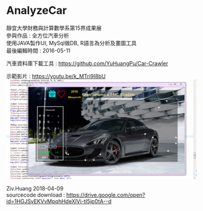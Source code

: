 # AnalyzeCar


靜宜大學財務與計算數學系第15界成果展<br>
參與作品 : 全方位汽車分析<br>
使用JAVA製作UI, MySql做DB, R語言為分析及畫圖工具<br>
最後編輯時間 : 2016-05-11<br>

汽車資料庫下載工具 : https://github.com/YuHuangPu/Car-Crawler

示範影片 : https://youtu.be/k_MTri9I8bU
![image](https://github.com/YuHuangPu/AnalyzeCar/blob/master/example.PNG)



Ziv.Huang 2018-04-09<br>
sourcecode download : https://drive.google.com/open?id=1HGJSvEKVvMpqhHdeXlVi-tI5jp0tA--d
